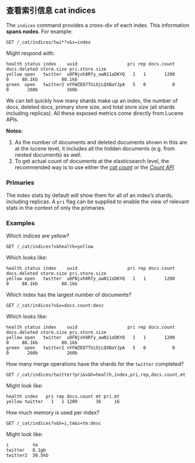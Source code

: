 ##  查看索引信息 cat indices

The `indices` command provides a cross-div of each index. This information **spans nodes**. For example:
    
    
    GET /_cat/indices/twi*?v&s=index

Might respond with:
    
    
    health status index    uuid                   pri rep docs.count docs.deleted store.size pri.store.size
    yellow open   twitter  u8FNjxh8Rfy_awN11oDKYQ   1   1       1200            0     88.1kb         88.1kb
    green  open   twitter2 nYFWZEO7TUiOjLQXBaYJpA   5   0          0            0       260b           260b

We can tell quickly how many shards make up an index, the number of docs, deleted docs, primary store size, and total store size (all shards including replicas). All these exposed metrics come directly from Lucene APIs.

 **Notes:**

  1. As the number of documents and deleted documents shown in this are at the lucene level, it includes all the hidden documents (e.g. from nested documents) as well. 
  2. To get actual count of documents at the elasticsearch level, the recommended way is to use either the [_cat count_](cat-count.html) or the [_Count API_](search-count.html)



### Primaries

The index stats by default will show them for all of an index’s shards, including replicas. A `pri` flag can be supplied to enable the view of relevant stats in the context of only the primaries.

### Examples

Which indices are yellow?
    
    
    GET /_cat/indices?v&health=yellow

Which looks like:
    
    
    health status index    uuid                   pri rep docs.count docs.deleted store.size pri.store.size
    yellow open   twitter  u8FNjxh8Rfy_awN11oDKYQ   1   1       1200            0     88.1kb         88.1kb

Which index has the largest number of documents?
    
    
    GET /_cat/indices?v&s=docs.count:desc

Which looks like:
    
    
    health status index    uuid                   pri rep docs.count docs.deleted store.size pri.store.size
    yellow open   twitter  u8FNjxh8Rfy_awN11oDKYQ   1   1       1200            0     88.1kb         88.1kb
    green  open   twitter2 nYFWZEO7TUiOjLQXBaYJpA   5   0          0            0       260b           260b

How many merge operations have the shards for the `twitter` completed?
    
    
    GET /_cat/indices/twitter?pri&v&h=health,index,pri,rep,docs.count,mt

Might look like:
    
    
    health index   pri rep docs.count mt pri.mt
    yellow twitter   1   1 1200       16     16

How much memory is used per index?
    
    
    GET /_cat/indices?v&h=i,tm&s=tm:desc

Might look like:
    
    
    i         tm
    twitter   8.1gb
    twitter2  30.5kb
